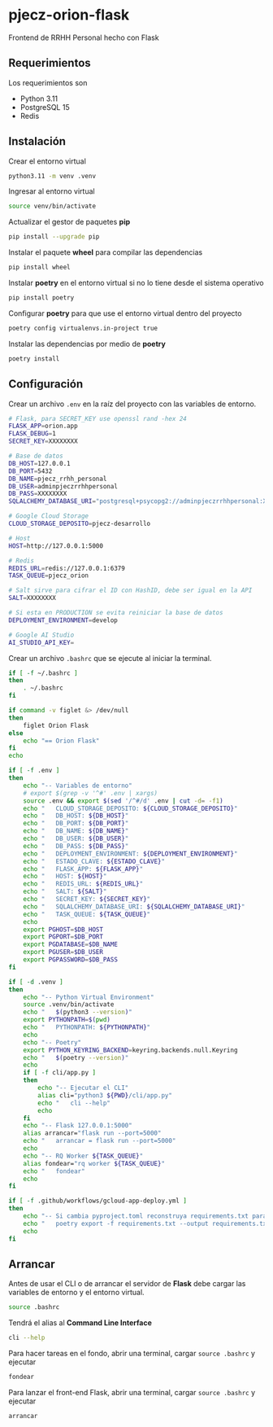 # pjecz-orion-flask

Frontend de RRHH Personal hecho con Flask

## Requerimientos

Los requerimientos son

- Python 3.11
- PostgreSQL 15
- Redis

## Instalación

Crear el entorno virtual

```bash
python3.11 -m venv .venv
```

Ingresar al entorno virtual

```bash
source venv/bin/activate
```

Actualizar el gestor de paquetes **pip**

```bash
pip install --upgrade pip
```

Instalar el paquete **wheel** para compilar las dependencias

```bash
pip install wheel
```

Instalar **poetry** en el entorno virtual si no lo tiene desde el sistema operativo

```bash
pip install poetry
```

Configurar **poetry** para que use el entorno virtual dentro del proyecto

```bash
poetry config virtualenvs.in-project true
```

Instalar las dependencias por medio de **poetry**

```bash
poetry install
```

## Configuración

Crear un archivo `.env` en la raíz del proyecto con las variables de entorno.

```bash
# Flask, para SECRET_KEY use openssl rand -hex 24
FLASK_APP=orion.app
FLASK_DEBUG=1
SECRET_KEY=XXXXXXXX

# Base de datos
DB_HOST=127.0.0.1
DB_PORT=5432
DB_NAME=pjecz_rrhh_personal
DB_USER=adminpjeczrrhhpersonal
DB_PASS=XXXXXXXX
SQLALCHEMY_DATABASE_URI="postgresql+psycopg2://adminpjeczrrhhpersonal:XXXXXXXX@127.0.0.1:5432/pjecz_rrhh_personal"

# Google Cloud Storage
CLOUD_STORAGE_DEPOSITO=pjecz-desarrollo

# Host
HOST=http://127.0.0.1:5000

# Redis
REDIS_URL=redis://127.0.0.1:6379
TASK_QUEUE=pjecz_orion

# Salt sirve para cifrar el ID con HashID, debe ser igual en la API
SALT=XXXXXXXX

# Si esta en PRODUCTION se evita reiniciar la base de datos
DEPLOYMENT_ENVIRONMENT=develop

# Google AI Studio
AI_STUDIO_API_KEY=
```

Crear un archivo `.bashrc` que se ejecute al iniciar la terminal.

```bash
if [ -f ~/.bashrc ]
then
    . ~/.bashrc
fi

if command -v figlet &> /dev/null
then
    figlet Orion Flask
else
    echo "== Orion Flask"
fi
echo

if [ -f .env ]
then
    echo "-- Variables de entorno"
    # export $(grep -v '^#' .env | xargs)
    source .env && export $(sed '/^#/d' .env | cut -d= -f1)
    echo "   CLOUD_STORAGE_DEPOSITO: ${CLOUD_STORAGE_DEPOSITO}"
    echo "   DB_HOST: ${DB_HOST}"
    echo "   DB_PORT: ${DB_PORT}"
    echo "   DB_NAME: ${DB_NAME}"
    echo "   DB_USER: ${DB_USER}"
    echo "   DB_PASS: ${DB_PASS}"
    echo "   DEPLOYMENT_ENVIRONMENT: ${DEPLOYMENT_ENVIRONMENT}"
    echo "   ESTADO_CLAVE: ${ESTADO_CLAVE}"
    echo "   FLASK_APP: ${FLASK_APP}"
    echo "   HOST: ${HOST}"
    echo "   REDIS_URL: ${REDIS_URL}"
    echo "   SALT: ${SALT}"
    echo "   SECRET_KEY: ${SECRET_KEY}"
    echo "   SQLALCHEMY_DATABASE_URI: ${SQLALCHEMY_DATABASE_URI}"
    echo "   TASK_QUEUE: ${TASK_QUEUE}"
    echo
    export PGHOST=$DB_HOST
    export PGPORT=$DB_PORT
    export PGDATABASE=$DB_NAME
    export PGUSER=$DB_USER
    export PGPASSWORD=$DB_PASS
fi

if [ -d .venv ]
then
    echo "-- Python Virtual Environment"
    source .venv/bin/activate
    echo "   $(python3 --version)"
    export PYTHONPATH=$(pwd)
    echo "   PYTHONPATH: ${PYTHONPATH}"
    echo
    echo "-- Poetry"
    export PYTHON_KEYRING_BACKEND=keyring.backends.null.Keyring
    echo "   $(poetry --version)"
    echo
    if [ -f cli/app.py ]
    then
        echo "-- Ejecutar el CLI"
        alias cli="python3 ${PWD}/cli/app.py"
        echo "   cli --help"
        echo
    fi
    echo "-- Flask 127.0.0.1:5000"
    alias arrancar="flask run --port=5000"
    echo "   arrancar = flask run --port=5000"
    echo
    echo "-- RQ Worker ${TASK_QUEUE}"
    alias fondear="rq worker ${TASK_QUEUE}"
    echo "   fondear"
    echo
fi

if [ -f .github/workflows/gcloud-app-deploy.yml ]
then
    echo "-- Si cambia pyproject.toml reconstruya requirements.txt para el deploy en GCP via GitHub Actions"
    echo "   poetry export -f requirements.txt --output requirements.txt --without-hashes"
    echo
fi
```

## Arrancar

Antes de usar el CLI o de arrancar el servidor de **Flask** debe cargar las variables de entorno y el entorno virtual.

```bash
source .bashrc
```

Tendrá el alias al **Command Line Interface**

```bash
cli --help
```

Para hacer tareas en el fondo, abrir una terminal, cargar `source .bashrc` y ejecutar

```bash
fondear
```

Para lanzar el front-end Flask, abrir una terminal, cargar `source .bashrc` y ejecutar

```bash
arrancar
```
